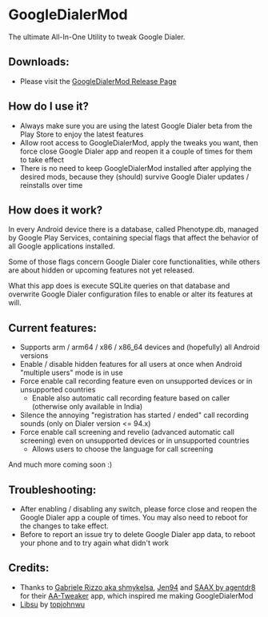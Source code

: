 # GoogleDialerMod
The ultimate All-In-One Utility to tweak Google Dialer.


## Downloads:
 - Please visit the [GoogleDialerMod Release Page](https://github.com/jacopotediosi/GoogleDialerMod/releases)


## How do I use it?
- Always make sure you are using the latest Google Dialer beta from the Play Store to enjoy the latest features
- Allow root access to GoogleDialerMod, apply the tweaks you want, then force close Google Dialer app and reopen it a couple of times for them to take effect
- There is no need to keep GoogleDialerMod installed after applying the desired mods, because they (should) survive Google Dialer updates / reinstalls over time


## How does it work?
In every Android device there is a database, called Phenotype.db, managed by Google Play Services, containing special flags that affect the behavior of all Google applications installed.

Some of those flags concern Google Dialer core functionalities, while others are about hidden or upcoming features not yet released.

What this app does is execute SQLite queries on that database and overwrite Google Dialer configuration files to enable or alter its features at will.


## Current features:
- Supports arm / arm64 / x86 / x86_64 devices and (hopefully) all Android versions
- Enable / disable hidden features for all users at once when Android "multiple users" mode is in use
- Force enable call recording feature even on unsupported devices or in unsupported countries
    - Enable also automatic call recording feature based on caller (otherwise only available in India)
- Silence the annoying "registration has started / ended" call recording sounds (only on Dialer version <= 94.x)
- Force enable call screening and revelio (advanced automatic call screening) even on unsupported devices or in unsupported countries
    - Allows users to choose the language for call screening

And much more coming soon :)


## Troubleshooting:
- After enabling / disabling any switch, please force close and reopen the Google Dialer app a couple of times. You may also need to reboot for the changes to take effect.
- Before to report an issue try to delete Google Dialer app data, to reboot your phone and to try again what didn't work


## Credits:
- Thanks to [Gabriele Rizzo aka shmykelsa](https://github.com/shmykelsa), [Jen94](https://github.com/jen94) and [SAAX by agentdr8](https://gitlab.com/agentdr8/saax) for their [AA-Tweaker](https://github.com/shmykelsa/AA-Tweaker) app, which inspired me making GoogleDialerMod
- [Libsu](https://github.com/topjohnwu/libsu) by [topjohnwu](https://github.com/topjohnwu)
